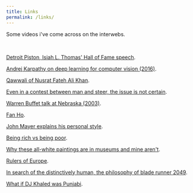 ```yaml
---
title: Links
permalink: /links/
---
```


Some videos i've come across on the interwebs. 

<p>&nbsp;</p>

<a href="https://youtu.be/8VnW3EE-4Mo?t=287" target="_blank">Detroit Piston, Isiah L. Thomas' Hall of Fame speech</a>. 

<a href="https://www.youtube.com/watch?v=u6aEYuemt0M" target="_blank">Andrej Karpathy on deep learning for computer vision (2016)</a>. 

<a href= "https://www.youtube.com/watch?v=ojIHZqvJpV0&list=FLXJuURIK0_r_mGlRWSPkgCw&index=64&t=0s">Qawwali of Nusrat Fateh Ali Khan</a>. 

<a href="https://www.youtube.com/watch?v=Z6CRc2r9dM8&list=FLXJuURIK0_r_mGlRWSPkgCw&index=5&t=0s">Even in a contest between man and steer, the issue is not certain</a>. 

<a href="https://www.youtube.com/watch?v=M-vQGxTFfPU&list=FLXJuURIK0_r_mGlRWSPkgCw&index=103&t=0s">Warren Buffet talk at Nebraska (2003)</a>. 

<a href="https://www.youtube.com/watch?v=tmnXHPjhSIM&list=FLXJuURIK0_r_mGlRWSPkgCw&index=32&t=0s">Fan Ho</a>. 

<a href="https://www.youtube.com/watch?v=G4gjJoMi2vY&list=FLXJuURIK0_r_mGlRWSPkgCw&index=40&t=184s">John Mayer explains his personal style</a>. 

<a href= "https://www.youtube.com/watch?v=ROfBLx6bLZI&list=FLXJuURIK0_r_mGlRWSPkgCw&index=44&t=0s">Being rich vs being poor</a>. 

<a href="https://www.youtube.com/watch?v=9aGRHOpMRUg&list=FLXJuURIK0_r_mGlRWSPkgCw&index=78&t=0s">Why these all-white paintings are in museums and mine aren't</a>. 

<a href="https://www.youtube.com/watch?v=IpKqCu6RcdI&list=FLXJuURIK0_r_mGlRWSPkgCw&index=116&t=0s">Rulers of Europe</a>. 

<a href="https://www.youtube.com/watch?v=O4etinsAy34&list=FLXJuURIK0_r_mGlRWSPkgCw&index=109&t=0s">In search of the distinctively human, the philosophy of blade runner 2049</a>. 

<a href="https://www.youtube.com/watch?v=j-e2kIB3KJc&list=FLXJuURIK0_r_mGlRWSPkgCw&index=138">What if DJ Khaled was Punjabi</a>. 















